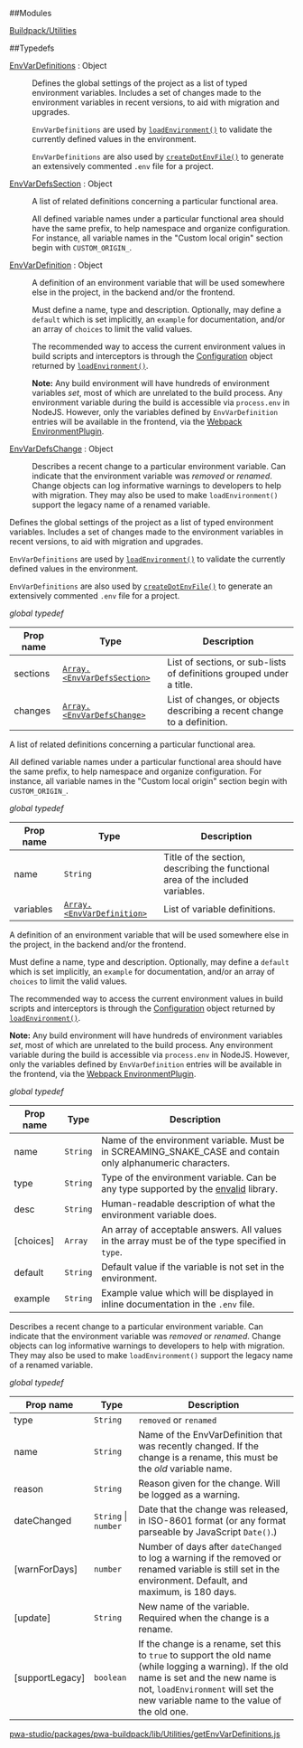 ##Modules

<dl>
<dt><a href="#module_Buildpack/Utilities">Buildpack/Utilities</a></dt>
<dd></dd>
</dl>

##Typedefs

<dl>
<dt><a href="#EnvVarDefinitions">EnvVarDefinitions</a> : <inlineCode>Object</inlineCode></dt>
<dd>

Defines the global settings of the project as a list of typed environment variables.
Includes a set of changes made to the environment variables in recent versions, to aid with migration and upgrades.

`EnvVarDefinitions` are used by [`loadEnvironment()`](http://pwastudio.io/pwa-buildpack/reference/buildpack-cli/load-env/#loadenvironmentdirorenv-logger)
to validate the currently defined values in the environment.

`EnvVarDefinitions` are also used by [`createDotEnvFile()`](http://pwastudio.io/pwa-buildpack/reference/buildpack-cli/create-env-file/#createdotenvfiledirectory-options)
to generate an extensively commented `.env` file for a project.

</dd>
<dt><a href="#EnvVarDefsSection">EnvVarDefsSection</a> : <inlineCode>Object</inlineCode></dt>
<dd>

A list of related definitions concerning a particular functional area.

All defined variable names under a particular functional area should have the same prefix, to help namespace and organize configuration.
For instance, all variable names in the "Custom local origin" section begin with `CUSTOM_ORIGIN_`.

</dd>
<dt><a href="#EnvVarDefinition">EnvVarDefinition</a> : <inlineCode>Object</inlineCode></dt>
<dd>

A definition of an environment variable that will be used somewhere else in the project, in the backend and/or the frontend.

Must define a name, type and description. Optionally, may define a `default` which is set implicitly, an `example` for documentation,
and/or an array of `choices` to limit the valid values.

The recommended way to access the current environment values in build scripts and interceptors is through the
[Configuration](http://pwastudio.io/pwa-buildpack/reference/buildpack-cli/load-env/#configuration-object)
object returned by [`loadEnvironment()`](http://pwastudio.io/pwa-buildpack/reference/buildpack-cli/load-env/#loadenvironmentdirorenv-logger).

**Note:** Any build environment will have hundreds of environment variables _set_, most of which are unrelated to the build process.
Any environment variable during the build is accessible via `process.env` in NodeJS.
However, only the variables defined by `EnvVarDefinition` entries will be available in the frontend, via the [Webpack EnvironmentPlugin](https://webpack.js.org/plugins/environment-plugin/).

</dd>
<dt><a href="#EnvVarDefsChange">EnvVarDefsChange</a> : <inlineCode>Object</inlineCode></dt>
<dd>

Describes a recent change to a particular environment variable.
Can indicate that the environment variable was _removed_ or _renamed_.
Change objects can log informative warnings to developers to help with migration.
They may also be used to make `loadEnvironment()` support the legacy name of a renamed variable.

</dd>
</dl>


Defines the global settings of the project as a list of typed environment variables.
Includes a set of changes made to the environment variables in recent versions, to aid with migration and upgrades.

`EnvVarDefinitions` are used by [`loadEnvironment()`](http://pwastudio.io/pwa-buildpack/reference/buildpack-cli/load-env/#loadenvironmentdirorenv-logger)
to validate the currently defined values in the environment.

`EnvVarDefinitions` are also used by [`createDotEnvFile()`](http://pwastudio.io/pwa-buildpack/reference/buildpack-cli/create-env-file/#createdotenvfiledirectory-options)
to generate an extensively commented `.env` file for a project.

*global* *typedef*

| Prop name | Type | Description |
| --- | --- | --- |
| sections | [`Array.<EnvVarDefsSection>`](#EnvVarDefsSection) | List of sections, or sub-lists of definitions grouped under a title. |
| changes | [`Array.<EnvVarDefsChange>`](#EnvVarDefsChange) | List of changes, or objects describing a recent change to a definition. |


A list of related definitions concerning a particular functional area.

All defined variable names under a particular functional area should have the same prefix, to help namespace and organize configuration.
For instance, all variable names in the "Custom local origin" section begin with `CUSTOM_ORIGIN_`.

*global* *typedef*

| Prop name | Type | Description |
| --- | --- | --- |
| name | `String` | Title of the section, describing the functional area of the included variables. |
| variables | [`Array.<EnvVarDefinition>`](#EnvVarDefinition) | List of variable definitions. |


A definition of an environment variable that will be used somewhere else in the project, in the backend and/or the frontend.

Must define a name, type and description. Optionally, may define a `default` which is set implicitly, an `example` for documentation,
and/or an array of `choices` to limit the valid values.

The recommended way to access the current environment values in build scripts and interceptors is through the
[Configuration](http://pwastudio.io/pwa-buildpack/reference/buildpack-cli/load-env/#configuration-object)
object returned by [`loadEnvironment()`](http://pwastudio.io/pwa-buildpack/reference/buildpack-cli/load-env/#loadenvironmentdirorenv-logger).

**Note:** Any build environment will have hundreds of environment variables _set_, most of which are unrelated to the build process.
Any environment variable during the build is accessible via `process.env` in NodeJS.
However, only the variables defined by `EnvVarDefinition` entries will be available in the frontend, via the [Webpack EnvironmentPlugin](https://webpack.js.org/plugins/environment-plugin/).

*global* *typedef*

| Prop name | Type | Description |
| --- | --- | --- |
| name | `String` | Name of the environment variable. Must be in SCREAMING_SNAKE_CASE and contain only alphanumeric characters. |
| type | `String` | Type of the environment variable. Can be any type supported by the [envalid](https://www.npmjs.com/package/envalid#validator-types) library. |
| desc | `String` | Human-readable description of what the environment variable does. |
| [choices] | `Array` | An array of acceptable answers. All values in the array must be of the type specified in `type`. |
| default | `String` | Default value if the variable is not set in the environment. |
| example | `String` | Example value which will be displayed in inline documentation in the `.env` file. |


Describes a recent change to a particular environment variable.
Can indicate that the environment variable was _removed_ or _renamed_.
Change objects can log informative warnings to developers to help with migration.
They may also be used to make `loadEnvironment()` support the legacy name of a renamed variable.

*global* *typedef*

| Prop name | Type | Description |
| --- | --- | --- |
| type | `String` | `removed` or `renamed` |
| name | `String` | Name of the EnvVarDefinition that was recently changed. If the change is a rename, this must be the _old_ variable name. |
| reason | `String` | Reason given for the change. Will be logged as a warning. |
| dateChanged | `String` \| `number` | Date that the change was released, in ISO-8601 format (or any format parseable by JavaScript `Date()`.) |
| [warnForDays] | `number` | Number of days after `dateChanged` to log a warning if the removed or renamed variable is still set in the environment. Default, and maximum, is 180 days. |
| [update] | `String` | New name of the variable. Required when the change is a rename. |
| [supportLegacy] | `boolean` | If the change is a rename, set this to `true` to support the old name (while logging a warning). If the old name is set and the new name is not, `loadEnvironment` will set the new variable name to the value of the old one. |



[pwa-studio/packages/pwa-buildpack/lib/Utilities/getEnvVarDefinitions.js](https://github.com/magento/pwa-studio/blob/develop/packages/pwa-buildpack/lib/Utilities/getEnvVarDefinitions.js)
